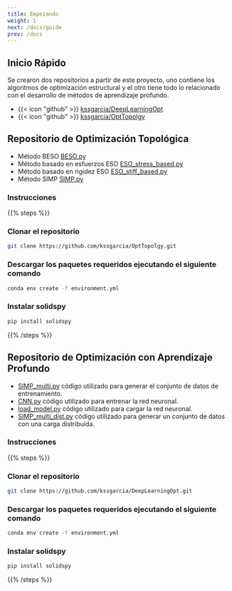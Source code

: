 ```yaml
---
title: Empezando
weight: 1
next: /docs/guide
prev: /docs
---
```


## Inicio Rápido 

Se crearon dos repositorios a partir de este proyecto, uno contiene los algoritmos de optimización estructural y el otro tiene todo lo relacionado con el desarrollo de métodos de aprendizaje profundo.

- {{< icon "github" >}}&nbsp;[kssgarcia/DeepLearningOpt](https://github.com/kssgarcia/DeepLearningOpt)
- {{< icon "github" >}}&nbsp;[kssgarcia/OptTopolgy](https://github.com/kssgarcia/OptTopolgy)

## Repositorio de Optimización Topológica

- Método BESO [BESO.py](https://github.com/kssgarcia/OptTopolgy/blob/main/BESO.py)
- Método basado en esfuerzos ESO [ESO_stress_based.py](https://github.com/kssgarcia/OptTopolgy/blob/main/ESO_stress_based.py)
- Método basado en rigidez ESO [ESO_stiff_based.py](https://github.com/kssgarcia/OptTopolgy/blob/main/ESO_stiff_based.py)
- Método SIMP [SIMP.py](https://github.com/kssgarcia/OptTopolgy/blob/main/SIMP.py)

### Instrucciones

{{% steps %}}

### Clonar el repositorio

```sh
git clone https://github.com/kssgarcia/OptTopolgy.git
```

### Descargar los paquetes requeridos ejecutando el siguiente comando

```sh
conda env create -f environment.yml
```

### Instalar solidspy

```sh
pip install solidspy
```
{{% /steps %}}

## Repositorio de Optimización con Aprendizaje Profundo

- [SIMP_multi.py](https://github.com/kssgarcia/DeepLearningOpt/blob/main/simp/SIMP_multi.py) código utilizado para generar el conjunto de datos de entrenamiento.
- [CNN.py](https://github.com/kssgarcia/DeepLearningOpt/blob/main/neural_network/CNN.py) código utilizado para entrenar la red neuronal.
- [load_model.py](https://github.com/kssgarcia/DeepLearningOpt/blob/main/neural_network/CNN2.py) código utilizado para cargar la red neuronal.
- [SIMP_multi_dist.py](https://github.com/kssgarcia/DeepLearningOpt/blob/main/neural_network/SIMP_multi_dist.py) código utilizado para generar un conjunto de datos con una carga distribuida.

### Instrucciones

{{% steps %}}

### Clonar el repositorio

```sh
git clone https://github.com/kssgarcia/DeepLearningOpt.git
```

### Descargar los paquetes requeridos ejecutando el siguiente comando

```sh
conda env create -f environment.yml
```

### Instalar solidspy

```sh
pip install solidspy
```
{{% /steps %}}